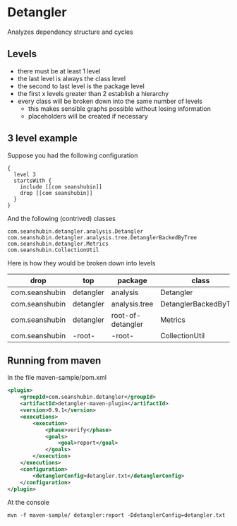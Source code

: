 # Detangler

Analyzes dependency structure and cycles

## Levels
- there must be at least 1 level
- the last level is always the class level
- the second to last level is the package level
- the first x levels greater than 2 establish a hierarchy
- every class will be broken down into the same number of levels
    - this makes sensible graphs possible without losing information
    - placeholders will be created if necessary


## 3 level example

Suppose you had the following configuration

```text
{
  level 3
  startsWith {
    include [[com seanshubin]]
    drop [[com seanshubin]]
  }
}
```

And the following (contrived) classes

```text
com.seanshubin.detangler.analysis.Detangler
com.seanshubin.detangler.analysis.tree.DetanglerBackedByTree
com.seanshubin.detangler.Metrics
com.seanshubin.CollectionUtil
```

Here is how they would be broken down into levels

| drop           | top       | package           | class                 |
| -------------- | --------- | ----------------- | --------------------- |
| com.seanshubin | detangler | analysis          | Detangler             |
| com.seanshubin | detangler | analysis.tree     | DetanglerBackedByTree |
| com.seanshubin | detangler | root-of-detangler | Metrics               |
| com.seanshubin | -root-    | -root-            | CollectionUtil        |


## Running from maven

In the file maven-sample/pom.xml
```xml
<plugin>
    <groupId>com.seanshubin.detangler</groupId>
    <artifactId>detangler-maven-plugin</artifactId>
    <version>0.9.1</version>
    <executions>
        <execution>
            <phase>verify</phase>
            <goals>
                <goal>report</goal>
            </goals>
        </execution>
    </executions>
    <configuration>
        <detanglerConfig>detangler.txt</detanglerConfig>
    </configuration>
</plugin>
```

At the console
```text
mvn -f maven-sample/ detangler:report -DdetanglerConfig=detangler.txt
```
